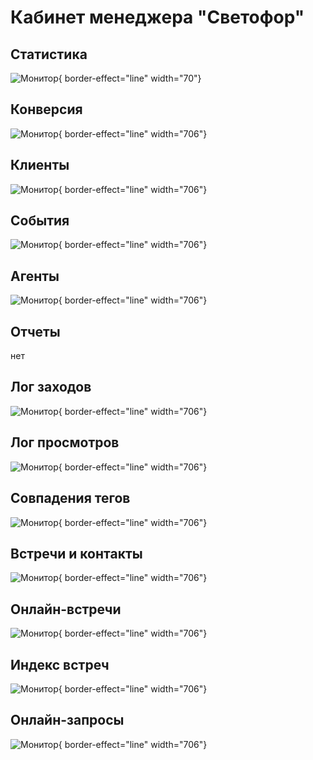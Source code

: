 # Кабинет менеджера "Светофор"


## Статистика
![Монитор](charts.png){ border-effect="line" width="70"}
## Конверсия
![Монитор](conversion.png){ border-effect="line" width="706"}
## Клиенты
![Монитор](users.png){ border-effect="line" width="706"}
## События
![Монитор](events.png){ border-effect="line" width="706"}
## Агенты
![Монитор](agents.png){ border-effect="line" width="706"}
## Отчеты
нет 
## Лог заходов
![Монитор](log.png){ border-effect="line" width="706"}
## Лог просмотров
![Монитор](views.png){ border-effect="line" width="706"}
## Совпадения тегов
![Монитор](suggestions.png){ border-effect="line" width="706"}
## Встречи и контакты
![Монитор](home.png){ border-effect="line" width="706"}
## Онлайн-встречи
![Монитор](connections.png){ border-effect="line" width="706"}
## Индекс встреч
![Монитор](satisfactions.png){ border-effect="line" width="706"}
## Онлайн-запросы
![Монитор](requests.png){ border-effect="line" width="706"}